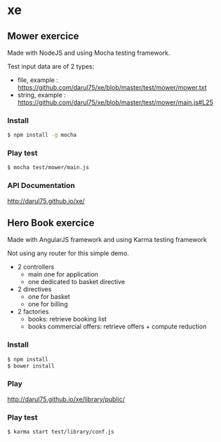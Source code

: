 # xe

## Mower exercice

Made with NodeJS and using Mocha testing framework.

Test input data are of 2 types:
- file, example : https://github.com/darul75/xe/blob/master/test/mower/mower.txt
- string, example : https://github.com/darul75/xe/blob/master/test/mower/main.js#L25

### Install
```bash
$ npm install -g mocha
```

### Play test
```bash
$ mocha test/mower/main.js
```

### API Documentation
http://darul75.github.io/xe/

## Hero Book exercice

Made with AngularJS framework and using Karma testing framework

Not using any router for this simple demo.
* 2 controllers
  * main one for application
  * one dedicated to basket directive
* 2 directives
  * one for basket
  * one for billing
* 2 factories
  * books: retrieve booking list
  * books commercial offers: retrieve offers + compute reduction

### Install
```bash
$ npm install
$ bower install
```

### Play
http://darul75.github.io/xe/library/public/

### Play test
```bash
$ karma start test/library/conf.js
```
